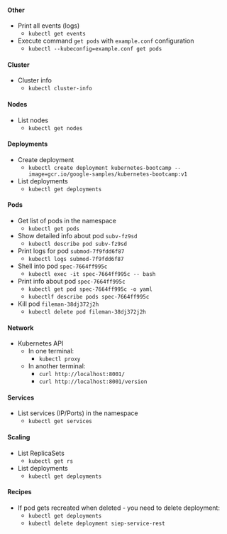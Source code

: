 #### Other
* Print all events (logs)
    * `kubectl get events`
* Execute command `get pods` with `example.conf` configuration
    * `kubectl --kubeconfig=example.conf get pods`
    
#### Cluster
* Cluster info
    * `kubectl cluster-info`

#### Nodes
* List nodes
    * `kubectl get nodes`
    
#### Deployments
* Create deployment
    * `kubectl create deployment kubernetes-bootcamp --image=gcr.io/google-samples/kubernetes-bootcamp:v1`
* List deployments
    * `kubectl get deployments`

#### Pods
* Get list of pods in the namespace
    * `kubectl get pods`
* Show detailed info about pod `subv-fz9sd`
    * `kubectl describe pod subv-fz9sd`
* Print logs for pod `submod-7f9fdd6f87`
    * `kubectl logs submod-7f9fdd6f87`
* Shell into pod `spec-7664ff995c`
    * `kubectl exec -it spec-7664ff995c -- bash`
* Print info about pod `spec-7664ff995c`
    * `kubectl get pod spec-7664ff995c -o yaml`
    * `kubectlf describe pods spec-7664ff995c`
* Kill pod `fileman-38dj372j2h`
    * `kubectl delete pod fileman-38dj372j2h`
    
#### Network
* Kubernetes API
    * In one terminal:
        * `kubectl proxy`
    * In another terminal:
        * `curl http://localhost:8001/`
        * `curl http://localhost:8001/version`
    
#### Services
* List services (IP/Ports) in the namespace
    * `kubectl get services`

#### Scaling
* List ReplicaSets
    * `kubectl get rs`
* List deployments
    * `kubectl get deployments`

#### Recipes
* If pod gets recreated when deleted - you need to delete deployment:
    * `kubectl get deployments`
    * `kubectl delete deployment siep-service-rest`